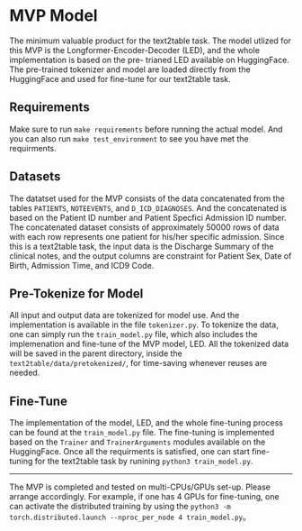 MVP Model
==============================

The minimum valuable product for the text2table task. The model utlized for this MVP is 
the Longformer-Encoder-Decoder (LED), and the whole implementation is based on the pre-
trianed LED available on HuggingFace. The pre-trained tokenizer and model are loaded
directly from the HuggingFace and used for fine-tune for our text2table task.

Requirements
------------------
Make sure to run `make requirements` before running the actual model. And you can also run
`make test_environment` to see you have met the requirments.

Datasets
-----------------
The datatset used for the MVP consists of the data concatenated from the tables `PATIENTS`,
`NOTEEVENTS`, and `D_ICD_DIAGNOSES`. And the concatenated is based on the Patient ID number
and Patient Specfici Admission ID number. The concatenated dataset consists of approximately
50000 rows of data with each row represents one patient for his/her specific admission. Since
this is a text2table task, the input data is the Discharge Summary of the clinical notes, and
the output columns are constraint for Patient Sex, Date of Birth, Admission Time, and ICD9 Code.

Pre-Tokenize for Model
-------------------------
All input and output data are tokenized for model use. And the implementation is available in the file
`tokenizer.py`. To tokenize the data, one can simply run the `train_model.py` file, which also
includes the implemenation and fine-tune of the MVP model, LED. All the tokenized data will be saved in
the parent directory, inside the `text2table/data/pretokenized/`, for time-saving whenever reuses are needed.

Fine-Tune
--------------------
The implementation of the model, LED, and the whole fine-tuning process can be found at the `train_model.py`
file. The fine-tuning is implemented based on the `Trainer` and `TrainerArguments` modules available on the 
HuggingFace. Once all the requirments is satisfied, one can start fine-tuning for the text2table task by runining 
`python3 train_model.py`.


--------

The MVP is completed and tested on multi-CPUs/GPUs set-up. Please arrange accordingly. For example, if one has 
4 GPUs for fine-tuning, one can activate the distributed training by using the 
`python3 -m torch.distributed.launch --nproc_per_node 4 train_model.py`。
